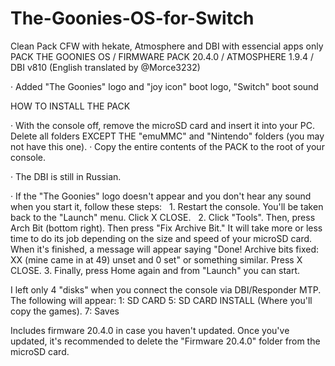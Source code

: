 # The-Goonies-OS-for-Switch
Clean Pack CFW with hekate, Atmosphere and DBI with essencial apps only
PACK THE GOONIES OS / FIRMWARE PACK 20.4.0 / ATMOSPHERE 1.9.4 / DBI v810 (English translated by @Morce3232)

· Added "The Goonies" logo and "joy icon" boot logo, "Switch" boot sound

HOW TO INSTALL THE PACK

· With the console off, remove the microSD card and insert it into your PC. Delete all folders EXCEPT THE "emuMMC" and "Nintendo" folders (you may not have this one).
· Copy the entire contents of the PACK to the root of your console.

· The DBI is still in Russian.

· If the "The Goonies" logo doesn't appear and you don't hear any sound when you start it, follow these steps:
  1. Restart the console. You'll be taken back to the "Launch" menu. Click X CLOSE.
  2. Click "Tools". Then, press Arch Bit (bottom right). Then press "Fix Archive Bit." It will take more or less time to do its job depending on the size and speed of your microSD card. When it's finished, a message will appear saying "Done! Archive bits fixed: XX (mine came in at 49) unset and 0 set" or something similar. Press X CLOSE.
3. Finally, press Home again and from "Launch" you can start.

I left only 4 "disks" when you connect the console via DBI/Responder MTP.
The following will appear:
1: SD CARD
5: SD CARD INSTALL (Where you'll copy the games).
7: Saves

Includes firmware 20.4.0 in case you haven't updated. Once you've updated, it's recommended to delete the "Firmware 20.4.0" folder from the microSD card.

